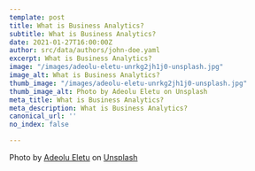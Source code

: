 ```yaml
---
template: post
title: What is Business Analytics?
subtitle: What is Business Analytics?
date: 2021-01-27T16:00:00Z
author: src/data/authors/john-doe.yaml
excerpt: What is Business Analytics?
image: "/images/adeolu-eletu-unrkg2jh1j0-unsplash.jpg"
image_alt: What is Business Analytics?
thumb_image: "/images/adeolu-eletu-unrkg2jh1j0-unsplash.jpg"
thumb_image_alt: Photo by Adeolu Eletu on Unsplash
meta_title: What is Business Analytics?
meta_description: What is Business Analytics?
canonical_url: ''
no_index: false

---
```

Photo by [Adeolu Eletu](https://unsplash.com/@adeolueletu?utm_source=unsplash&utm_medium=referral&utm_content=creditCopyText) on [Unsplash](https://unsplash.com/s/photos/data?utm_source=unsplash&utm_medium=referral&utm_content=creditCopyText)